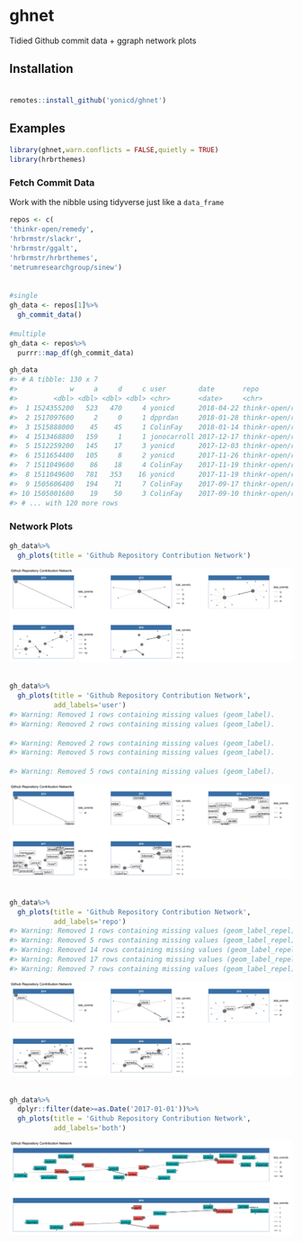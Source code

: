 
<!-- README.md is generated from README.Rmd. Please edit that file -->

# ghnet

Tidied Github commit data + ggraph network plots

## Installation

``` r

remotes::install_github('yonicd/ghnet')
```

## Examples

``` r
library(ghnet,warn.conflicts = FALSE,quietly = TRUE)
library(hrbrthemes)
```

### Fetch Commit Data

Work with the nibble using tidyverse just like a `data_frame`

``` r
repos <- c(
'thinkr-open/remedy',
'hrbrmstr/slackr',
'hrbrmstr/ggalt',
'hrbrmstr/hrbrthemes',
'metrumresearchgroup/sinew')


#single
gh_data <- repos[1]%>%
  gh_commit_data()

#multiple
gh_data <- repos%>%
  purrr::map_df(gh_commit_data)
```

``` r
gh_data
#> # A tibble: 130 x 7
#>             w     a     d     c user        date       repo              
#>         <dbl> <dbl> <dbl> <dbl> <chr>       <date>     <chr>             
#>  1 1524355200   523   470     4 yonicd      2018-04-22 thinkr-open/remedy
#>  2 1517097600     2     0     1 dpprdan     2018-01-28 thinkr-open/remedy
#>  3 1515888000    45    45     1 ColinFay    2018-01-14 thinkr-open/remedy
#>  4 1513468800   159     1     1 jonocarroll 2017-12-17 thinkr-open/remedy
#>  5 1512259200   145    17     3 yonicd      2017-12-03 thinkr-open/remedy
#>  6 1511654400   105     8     2 yonicd      2017-11-26 thinkr-open/remedy
#>  7 1511049600    86    18     4 ColinFay    2017-11-19 thinkr-open/remedy
#>  8 1511049600   781   353    16 yonicd      2017-11-19 thinkr-open/remedy
#>  9 1505606400   194    71     7 ColinFay    2017-09-17 thinkr-open/remedy
#> 10 1505001600    19    50     3 ColinFay    2017-09-10 thinkr-open/remedy
#> # ... with 120 more rows
```

### Network Plots

``` r
gh_data%>%
  gh_plots(title = 'Github Repository Contribution Network')
```

![](tools/readme/README-unnamed-chunk-4-1.png)<!-- -->

``` r

gh_data%>%
  gh_plots(title = 'Github Repository Contribution Network',
           add_labels='user')
#> Warning: Removed 1 rows containing missing values (geom_label).
#> Warning: Removed 2 rows containing missing values (geom_label).

#> Warning: Removed 2 rows containing missing values (geom_label).
#> Warning: Removed 5 rows containing missing values (geom_label).

#> Warning: Removed 5 rows containing missing values (geom_label).
```

![](tools/readme/README-unnamed-chunk-4-2.png)<!-- -->

``` r

gh_data%>%
  gh_plots(title = 'Github Repository Contribution Network',
           add_labels='repo')
#> Warning: Removed 1 rows containing missing values (geom_label_repel).
#> Warning: Removed 5 rows containing missing values (geom_label_repel).
#> Warning: Removed 14 rows containing missing values (geom_label_repel).
#> Warning: Removed 17 rows containing missing values (geom_label_repel).
#> Warning: Removed 7 rows containing missing values (geom_label_repel).
```

![](tools/readme/README-unnamed-chunk-4-3.png)<!-- -->

``` r

gh_data%>%
  dplyr::filter(date>=as.Date('2017-01-01'))%>%
  gh_plots(title = 'Github Repository Contribution Network',
           add_labels='both')
```

![](tools/readme/README-unnamed-chunk-4-4.png)<!-- -->
